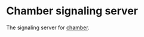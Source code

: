 # Chamber signaling server

The signaling server for [chamber](https://github.com/EnixCoda/chamber).
